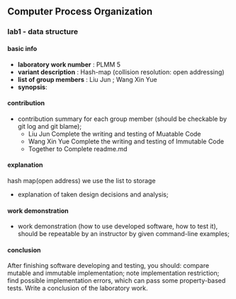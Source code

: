 ## Computer Process Organization
### lab1 - data structure
#### basic info
* **laboratory work number** : PLMM 5 
* **variant description** :  Hash-map (collision resolution: open addressing)
* **list of group members** : Liu Jun ; Wang Xin Yue
* **synopsis**:

#### contribution
* contribution summary for each group member (should be checkable by git log and git blame);
    - Liu Jun Complete the writing and testing of Muatable Code 
    - Wang Xin Yue Complete the writing and testing of Immutable Code
    - Together to  Complete readme.md
#### explanation 
hash map(open address)
we use the list to storage 
* explanation of taken design decisions and analysis;
#### work demonstration 
* work demonstration (how to use developed software, how to test it), should be repeatable by an instructor by given command-line
examples;
#### conclusion

After finishing software developing and testing, you should:
    compare mutable and immutable implementation;
    note implementation restriction;
    find possible implementation errors, which can pass some property-based tests.
  Write a conclusion of the laboratory work.
